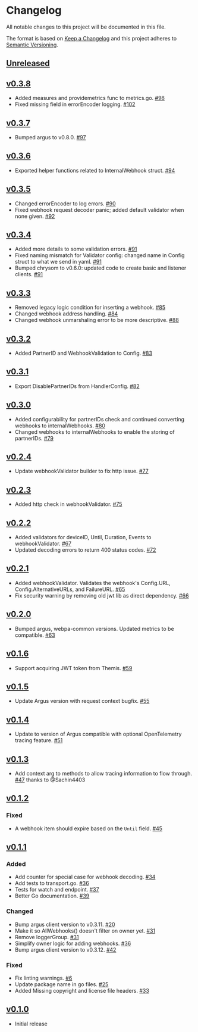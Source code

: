 # Changelog
All notable changes to this project will be documented in this file.

The format is based on [Keep a Changelog](http://keepachangelog.com/en/1.0.0/)
and this project adheres to [Semantic Versioning](http://semver.org/spec/v2.0.0.html).

## [Unreleased]


## [v0.3.8]
- Added measures and providemetrics func to metrics.go. [#98](https://github.com/xmidt-org/ancla/pull/98)
- Fixed missing field in errorEncoder logging. [#102](https://github.com/xmidt-org/ancla/pull/102)

## [v0.3.7]
- Bumped argus to v0.8.0. [#97](https://github.com/xmidt-org/ancla/pull/97)

## [v0.3.6]
- Exported helper functions related to InternalWebhook struct. [#94](https://github.com/xmidt-org/ancla/pull/94)

## [v0.3.5]
- Changed errorEncoder to log errors. [#90](https://github.com/xmidt-org/ancla/pull/90)
- Fixed webhook request decoder panic; added default validator when none given. [#92](https://github.com/xmidt-org/ancla/pull/92)

## [v0.3.4]
- Added more details to some validation errors. [#91](https://github.com/xmidt-org/ancla/pull/91)
- Fixed naming mismatch for Validator config: changed name in Config struct to what we send in yaml. [#91](https://github.com/xmidt-org/ancla/pull/91)
- Bumped chrysom to v0.6.0: updated code to create basic and listener clients. [#91](https://github.com/xmidt-org/ancla/pull/91)

## [v0.3.3]
- Removed legacy logic condition for inserting a webhook. [#85](https://github.com/xmidt-org/ancla/pull/85)
- Changed webhook address handling. [#84](https://github.com/xmidt-org/ancla/pull/84)
- Changed webhook unmarshaling error to be more descriptive. [#88](https://github.com/xmidt-org/ancla/pull/88)

## [v0.3.2]
- Added PartnerID and WebhookValidation to Config. [#83](https://github.com/xmidt-org/ancla/pull/83)

## [v0.3.1]
- Export DisablePartnerIDs from HandlerConfig. [#82](https://github.com/xmidt-org/ancla/pull/82)

## [v0.3.0]
- Added configurability for partnerIDs check and continued converting webhooks to 
internalWebhooks. [#80](https://github.com/xmidt-org/ancla/pull/80)
- Changed webhooks to internalWebhooks to enable the storing of partnerIDs. [#79](https://github.com/xmidt-org/ancla/pull/79)

## [v0.2.4]
- Update webhookValidator builder to fix http issue. [#77](https://github.com/xmidt-org/ancla/pull/77)

## [v0.2.3]
- Added http check in webhookValidator. [#75](https://github.com/xmidt-org/ancla/pull/75)

## [v0.2.2]
- Added validators for deviceID, Until, Duration, Events to webhookValidator. [#67](https://github.com/xmidt-org/ancla/pull/67)
- Updated decoding errors to return 400 status codes. [#72](https://github.com/xmidt-org/ancla/pull/72)

## [v0.2.1]
- Added webhookValidator. Validates the webhook's Config.URL, Config.AlternativeURLs, and FailureURL. [#65](https://github.com/xmidt-org/ancla/pull/65)
- Fix security warning by removing old jwt lib as direct dependency. [#66](https://github.com/xmidt-org/ancla/pull/66)

## [v0.2.0]
- Bumped argus, webpa-common versions. Updated metrics to be compatible. [#63](https://github.com/xmidt-org/ancla/pull/63)

## [v0.1.6]
- Support acquiring JWT token from Themis. [#59](https://github.com/xmidt-org/ancla/pull/59)

## [v0.1.5]
- Update Argus version with request context bugfix. [#55](https://github.com/xmidt-org/ancla/pull/55)

## [v0.1.4]
- Update to version of Argus compatible with optional OpenTelemetry tracing feature. [#51](https://github.com/xmidt-org/ancla/pull/51)

## [v0.1.3]
- Add context arg to methods to allow tracing information to flow through. [#47](https://github.com/xmidt-org/ancla/pull/47) thanks to @Sachin4403

## [v0.1.2]
### Fixed
- A webhook item should expire based on the `Until` field. [#45](https://github.com/xmidt-org/ancla/pull/45)


## [v0.1.1]
### Added
- Add counter for special case for webhook decoding. [#34](https://github.com/xmidt-org/ancla/pull/34)
- Add tests to transport.go. [#36](https://github.com/xmidt-org/ancla/pull/36)
- Tests for watch and endpoint. [#37](https://github.com/xmidt-org/ancla/pull/37)
- Better Go documentation. [#39](https://github.com/xmidt-org/ancla/pull/39)

### Changed
- Bump argus client version to v0.3.11. [#20](https://github.com/xmidt-org/ancla/pull/20)
- Make it so AllWebhooks() doesn't filter on owner yet. [#31](https://github.com/xmidt-org/ancla/pull/31)
- Remove loggerGroup. [#31](https://github.com/xmidt-org/ancla/pull/31)
- Simplify owner logic for adding webhooks. [#36](https://github.com/xmidt-org/ancla/pull/36)
- Bump argus client version to v0.3.12. [#42](https://github.com/xmidt-org/ancla/pull/42)

### Fixed
- Fix linting warnings. [#6](https://github.com/xmidt-org/ancla/pull/6)
- Update package name in go files. [#25](https://github.com/xmidt-org/ancla/pull/25)
- Added Missing copyright and license file headers. [#33](https://github.com/xmidt-org/ancla/pull/33)

## [v0.1.0]
- Initial release

[Unreleased]: https://github.com/xmidt-org/ancla/compare/v0.3.8...HEAD
[v0.3.8]: https://github.com/xmidt-org/ancla/compare/v0.3.7...v0.3.8
[v0.3.7]: https://github.com/xmidt-org/ancla/compare/v0.3.6...v0.3.7
[v0.3.6]: https://github.com/xmidt-org/ancla/compare/v0.3.5...v0.3.6
[v0.3.5]: https://github.com/xmidt-org/ancla/compare/v0.3.4...v0.3.5
[v0.3.4]: https://github.com/xmidt-org/ancla/compare/v0.3.3...v0.3.4
[v0.3.3]: https://github.com/xmidt-org/ancla/compare/v0.3.2...v0.3.3
[v0.3.2]: https://github.com/xmidt-org/ancla/compare/v0.3.1...v0.3.2
[v0.3.1]: https://github.com/xmidt-org/ancla/compare/v0.3.0...v0.3.1
[v0.3.0]: https://github.com/xmidt-org/ancla/compare/v0.2.4...v0.3.0
[v0.2.4]: https://github.com/xmidt-org/ancla/compare/v0.2.3...v0.2.4
[v0.2.3]: https://github.com/xmidt-org/ancla/compare/v0.2.2...v0.2.3
[v0.2.2]: https://github.com/xmidt-org/ancla/compare/v0.2.1...v0.2.2
[v0.2.1]: https://github.com/xmidt-org/ancla/compare/v0.2.0...v0.2.1
[v0.2.0]: https://github.com/xmidt-org/ancla/compare/v0.1.6...v0.2.0
[v0.1.6]: https://github.com/xmidt-org/ancla/compare/v0.1.5...v0.1.6
[v0.1.5]: https://github.com/xmidt-org/ancla/compare/v0.1.4...v0.1.5
[v0.1.4]: https://github.com/xmidt-org/ancla/compare/v0.1.3...v0.1.4
[v0.1.3]: https://github.com/xmidt-org/ancla/compare/v0.1.2...v0.1.3
[v0.1.2]: https://github.com/xmidt-org/ancla/compare/v0.1.1...v0.1.2
[v0.1.1]: https://github.com/xmidt-org/ancla/compare/v0.1.0...v0.1.1
[v0.1.0]: https://github.com/xmidt-org/ancla/compare/v0.0.0...v0.1.0
